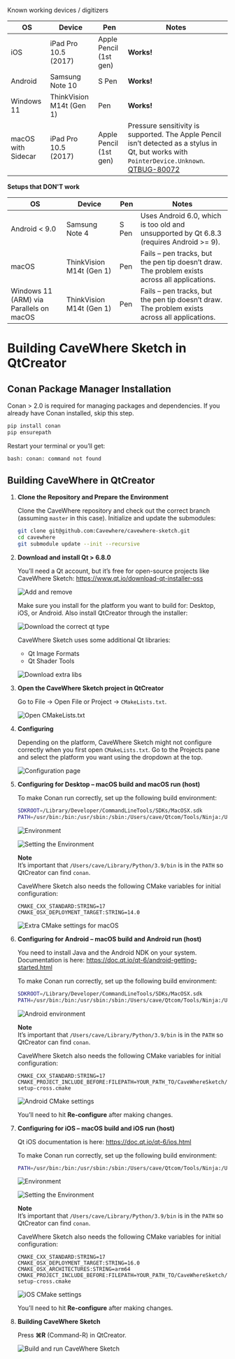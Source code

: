 Known working devices / digitizers

| OS                      | Device                   | Pen                    | Notes                                                                                                                                                      |
|-------------------------|--------------------------|------------------------|------------------------------------------------------------------------------------------------------------------------------------------------------------|
| iOS                     | iPad Pro 10.5 (2017)     | Apple Pencil (1st gen) | **Works!**                                                                                                                                                  |
| Android                 | Samsung Note 10          | S Pen                  | **Works!**                                                                                                                                                  |
| Windows 11              | ThinkVision M14t (Gen 1) | Pen                    | **Works!**                                                                                                                                                  |
| macOS with Sidecar      | iPad Pro 10.5 (2017)     | Apple Pencil (1st gen) | Pressure sensitivity is supported. The Apple Pencil isn’t detected as a stylus in Qt, but works with `PointerDevice.Unknown`. [QTBUG-80072](https://bugreports.qt.io/browse/QTBUG-80072) |

__Setups that DON'T work__

| OS                                 | Device                   | Pen                    | Notes                                                                                                       |
|------------------------------------|--------------------------|------------------------|-------------------------------------------------------------------------------------------------------------|
| Android < 9.0                      | Samsung Note 4           | S Pen                  | Uses Android 6.0, which is too old and unsupported by Qt 6.8.3 (requires Android >= 9).                     |
| macOS                              | ThinkVision M14t (Gen 1) | Pen                    | Fails – pen tracks, but the pen tip doesn’t draw. The problem exists across all applications.             |
| Windows 11 (ARM) via Parallels on macOS | ThinkVision M14t (Gen 1) | Pen                    | Fails – pen tracks, but the pen tip doesn’t draw. The problem exists across all applications.             |

# Building CaveWhere Sketch in QtCreator 

## Conan Package Manager Installation

Conan > 2.0 is required for managing packages and dependencies. If you already have Conan installed, skip this step. 

```bash
pip install conan
pip ensurepath
```

Restart your terminal or you’ll get:

```bash
bash: conan: command not found
```

## Building CaveWhere in QtCreator

1. **Clone the Repository and Prepare the Environment**

   Clone the CaveWhere repository and check out the correct branch (assuming `master` in this case). Initialize and update the submodules:

   ```bash
   git clone git@github.com:Cavewhere/cavewhere-sketch.git
   cd cavewhere
   git submodule update --init --recursive
   ```

2. **Download and install Qt > 6.8.0**

   You’ll need a Qt account, but it’s free for open-source projects like CaveWhere Sketch:
   https://www.qt.io/download-qt-installer-oss 

   ![Add and remove](readme-resources/add-remove.png)

   Make sure you install for the platform you want to build for: Desktop, iOS, or Android. Also install QtCreator through the installer:

   ![Download the correct qt type](readme-resources/qt-types.png)

   CaveWhere Sketch uses some additional Qt libraries:
   - Qt Image Formats
   - Qt Shader Tools

   ![Download extra libs](readme-resources/extra-libs.png)

3. **Open the CaveWhere Sketch project in QtCreator**

   Go to File → Open File or Project → `CMakeLists.txt`.

   ![Open CMakeLists.txt](readme-resources/open-cmakelist.png)

4. **Configuring**

   Depending on the platform, CaveWhere Sketch might not configure correctly when you first open `CMakeLists.txt`. Go to the Projects pane and select the platform you want using the dropdown at the top.

   ![Configuration page](readme-resources/configuring-platform.png)

5. **Configuring for Desktop – macOS build and macOS run (host)**

   To make Conan run correctly, set up the following build environment:

   ```bash
   SDKROOT=/Library/Developer/CommandLineTools/SDKs/MacOSX.sdk
   PATH=/usr/bin:/bin:/usr/sbin:/sbin:/Users/cave/Qtcom/Tools/Ninja:/Users/cave/Library/Python/3.9/bin
   ```

   ![Environment](readme-resources/env.png)

   ![Setting the Environment](readme-resources/env-settings.png)

   **Note**  
   It’s important that `/Users/cave/Library/Python/3.9/bin` is in the `PATH` so QtCreator can find `conan`.

   CaveWhere Sketch also needs the following CMake variables for initial configuration:

   ```text
   CMAKE_CXX_STANDARD:STRING=17
   CMAKE_OSX_DEPLOYMENT_TARGET:STRING=14.0
   ```

   ![Extra CMake settings for macOS](readme-resources/extra-cmake-macos.png)

6. **Configuring for Android – macOS build and Android run (host)**

   You need to install Java and the Android NDK on your system. Documentation is here:
   https://doc.qt.io/qt-6/android-getting-started.html

   To make Conan run correctly, set up the following build environment:

   ```bash
   SDKROOT=/Library/Developer/CommandLineTools/SDKs/MacOSX.sdk
   PATH=/usr/bin:/bin:/usr/sbin:/sbin:/Users/cave/Qtcom/Tools/Ninja:/Users/cave/Library/Python/3.9/bin
   ```

   ![Android environment](readme-resources/env-android.png)

   **Note**  
   It’s important that `/Users/cave/Library/Python/3.9/bin` is in the `PATH` so QtCreator can find `conan`.

   CaveWhere Sketch also needs the following CMake variables for initial configuration:

   ```text
   CMAKE_CXX_STANDARD:STRING=17
   CMAKE_PROJECT_INCLUDE_BEFORE:FILEPATH=YOUR_PATH_TO/CaveWhereSketch/conan/auto-setup-cross.cmake
   ```

   ![Android CMake settings](readme-resources/extra-cmake-android.png)

   You’ll need to hit **Re-configure** after making changes.

7. **Configuring for iOS – macOS build and iOS run (host)**

   Qt iOS documentation is here:
   https://doc.qt.io/qt-6/ios.html

   To make Conan run correctly, set up the following build environment:

   ```bash
   PATH=/usr/bin:/bin:/usr/sbin:/sbin:/Users/cave/Qtcom/Tools/Ninja:/Users/cave/Library/Python/3.9/bin
   ```

   ![Environment](readme-resources/env.png)

   ![Setting the Environment](readme-resources/env-settings.png)

   **Note**  
   It’s important that `/Users/cave/Library/Python/3.9/bin` is in the `PATH` so QtCreator can find `conan`.

   CaveWhere Sketch also needs the following CMake variables for initial configuration:

   ```text
   CMAKE_CXX_STANDARD:STRING=17
   CMAKE_OSX_DEPLOYMENT_TARGET:STRING=16.0
   CMAKE_OSX_ARCHITECTURES:STRING=arm64
   CMAKE_PROJECT_INCLUDE_BEFORE:FILEPATH=YOUR_PATH_TO/CaveWhereSketch/conan/auto-setup-cross.cmake
   ```

   ![iOS CMake settings](readme-resources/extra-cmake-ios.png)

   You’ll need to hit **Re-configure** after making changes.

8. **Building CaveWhere Sketch**

   Press **⌘R** (Command-R) in QtCreator.

   ![Build and run CaveWhere Sketch](readme-resources/run.png)
